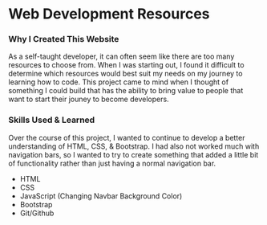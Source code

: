 # Web Development Resources
### Why I Created This Website
As a self-taught developer, it can often seem like there are too many resources to choose from. When I was starting out, I found it difficult to determine which resources would best suit my needs on my journey to learning how to code. This project came to mind when I thought of something I could build that has the ability to bring value to people that want to start their jouney to become developers.

### Skills Used & Learned
Over the course of this project, I wanted to continue to develop a better understanding of HTML, CSS, & Bootstrap. I had also not worked much with navigation bars, so I wanted to try to create something that added a little bit of functionality rather than just having a normal navigation bar.
- HTML
- CSS
- JavaScript (Changing Navbar Background Color)
- Bootstrap
- Git/Github
